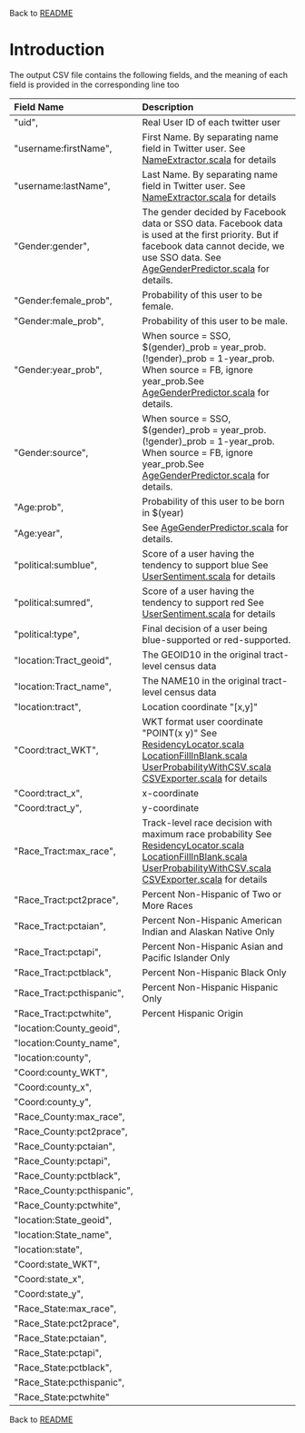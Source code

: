 Back to [README](readme.md)

# Introduction


The output CSV file contains the following fields, and the meaning of each field is provided in the corresponding line too

| Field Name                    | Description                                                               |
|:------------------------------|:--------------------------------------------------------------------------|
|      "uid",                   | Real User ID of each twitter user                                         |
|      "username:firstName",    | First Name. By separating name field in Twitter user.   See [NameExtractor.scala](src/main/scala/x/spirit/dynamicjob/mockingjay/twitteruser/NameExtractor.scala) for details                    | 
|      "username:lastName",     | Last Name. By separating name field in Twitter user.    See [NameExtractor.scala](src/main/scala/x/spirit/dynamicjob/mockingjay/twitteruser/NameExtractor.scala) for details                    | 
|      "Gender:gender",         | The gender decided by Facebook data or SSO data. Facebook data is used at the first priority. But if facebook data cannot decide, we use SSO data. See [AgeGenderPredictor.scala](src/main/scala/x/spirit/dynamicjob/mockingjay/twitteruser/AgeGenderPredictor.scala) for details.                                                                          | 
|      "Gender:female_prob",    | Probability of this user to be female.                                                                          |   
|      "Gender:male_prob",      | Probability of this user to be male.                                                                          | 
|      "Gender:year_prob",      | When source = SSO,  $(gender)_prob = year_prob. $(!$gender)_prob = 1-year_prob. When source = FB, ignore year_prob.See [AgeGenderPredictor.scala](src/main/scala/x/spirit/dynamicjob/mockingjay/twitteruser/AgeGenderPredictor.scala) for details.                                                                          | 
|      "Gender:source",         | When source = SSO,  $(gender)_prob = year_prob. $(!$gender)_prob = 1-year_prob. When source = FB, ignore year_prob.See [AgeGenderPredictor.scala](src/main/scala/x/spirit/dynamicjob/mockingjay/twitteruser/AgeGenderPredictor.scala) for details.                                                                          | 
|      "Age:prob",              | Probability of this user to be born in $(year)                                                                          | 
|      "Age:year",              | See [AgeGenderPredictor.scala](src/main/scala/x/spirit/dynamicjob/mockingjay/twitteruser/AgeGenderPredictor.scala) for details.                                                                          | 
|      "political:sumblue",     | Score of a user having the tendency to support blue  See [UserSentiment.scala](src/main/scala/x/spirit/dynamicjob/mockingjay/twitteruser/UserSentiment.scala) for details                                                                          | 
|      "political:sumred",      | Score of a user having the tendency to support red  See [UserSentiment.scala](src/main/scala/x/spirit/dynamicjob/mockingjay/twitteruser/UserSentiment.scala) for details                                                                          | 
|      "political:type",        | Final decision of a user being blue-supported or red-supported.                                                                          | 
|      "location:Tract_geoid",  | The GEOID10 in the original tract-level census data                         | 
|      "location:Tract_name",   | The NAME10 in the original tract-level census data                         | 
|      "location:tract",        | Location coordinate  "[x,y]"                                                                          | 
|      "Coord:tract_WKT",       | WKT format user coordinate "POINT(x y)"     See [ResidencyLocator.scala](src/main/scala/x/spirit/dynamicjob/mockingjay/twitteruser/ResidencyLocator.scala) [LocationFillInBlank.scala](src/main/scala/x/spirit/dynamicjob/mockingjay/twitteruser/LocationFillInBlank.scala)  [UserProbabilityWithCSV.scala](src/main/scala/x/spirit/dynamicjob/mockingjay/twitteruser/RaceProbabilityWithCSV.scala)  [CSVExporter.scala](src/main/scala/x/spirit/dynamicjob/mockingjay/exporter/csv/CSVExporter.scala) for details  | 
|      "Coord:tract_x",         | x-coordinate                                                                          | 
|      "Coord:tract_y",         | y-coordinate                                                                          | 
|      "Race_Tract:max_race",   | Track-level race decision with maximum race probability      See [ResidencyLocator.scala](src/main/scala/x/spirit/dynamicjob/mockingjay/twitteruser/ResidencyLocator.scala) [LocationFillInBlank.scala](src/main/scala/x/spirit/dynamicjob/mockingjay/twitteruser/LocationFillInBlank.scala)  [UserProbabilityWithCSV.scala](src/main/scala/x/spirit/dynamicjob/mockingjay/twitteruser/RaceProbabilityWithCSV.scala)  [CSVExporter.scala](src/main/scala/x/spirit/dynamicjob/mockingjay/exporter/csv/CSVExporter.scala) for details  | 
|      "Race_Tract:pct2prace",  | Percent Non-Hispanic of Two or More Races                                                                          | 
|      "Race_Tract:pctaian",    | Percent Non-Hispanic American Indian and Alaskan Native Only                                                                          | 
|      "Race_Tract:pctapi",     | Percent Non-Hispanic Asian and Pacific Islander Only                                                                          | 
|      "Race_Tract:pctblack",   | Percent Non-Hispanic Black Only           |
|      "Race_Tract:pcthispanic",| Percent Non-Hispanic Hispanic Only           | 
|      "Race_Tract:pctwhite",   | Percent Hispanic Origin           | 
|      "location:County_geoid", |                                                                           | 
|      "location:County_name",  |                                                                           | 
|      "location:county",       |                                                                           | 
|      "Coord:county_WKT",      |                                                                           | 
|      "Coord:county_x",        |                                                                           | 
|      "Coord:county_y",        |                                                                           | 
|      "Race_County:max_race",  |                                                                           | 
|      "Race_County:pct2prace", |                                                                           | 
|      "Race_County:pctaian",   |                                                                           | 
|      "Race_County:pctapi",    |                                                                           | 
|      "Race_County:pctblack",  |                                                                           | 
|     "Race_County:pcthispanic",|                                                                           | 
|      "Race_County:pctwhite",  |                                                                           | 
|      "location:State_geoid",  |                                                                           | 
|      "location:State_name",   |                                                                           | 
|      "location:state",        |                                                                           | 
|      "Coord:state_WKT",       |                                                                           | 
|      "Coord:state_x",         |                                                                           | 
|      "Coord:state_y",         |                                                                           | 
|      "Race_State:max_race",   |                                                                           | 
|      "Race_State:pct2prace",  |                                                                           |      
|      "Race_State:pctaian",    |                                                                           |      
|      "Race_State:pctapi",     |                                                                           | 
|      "Race_State:pctblack",   |                                                                           | 
|      "Race_State:pcthispanic",|                                                                           | 
|      "Race_State:pctwhite"    |                                                                           | 


Back to [README](readme.md)